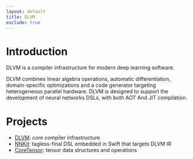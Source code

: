 ```yaml
---
layout: default
title: DLVM
exclude: true
---
```


# Introduction

DLVM is a compiler infrastructure for modern deep learning software.

DLVM combines linear algebra operations, automatic differentiation, domain-specific optimizations and a code generator targeting heterogeneous parallel hardware. DLVM is designed to support the development of neural networks DSLs, with both AOT And JIT compilation.

# Projects

- [DLVM](#):
     core compiler infrastructure
- [NNKit](#):
     tagless-final DSL embedded in Swift that targets DLVM IR
- [CoreTensor](https://github.com/dlvm-team/CoreTensor):
     tensor data structures and operations
